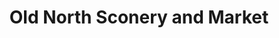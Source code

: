---
title: "Old North Sconery and Market"
url: /london/old-north-sconery-and-market/
shop: Bäckerei
---